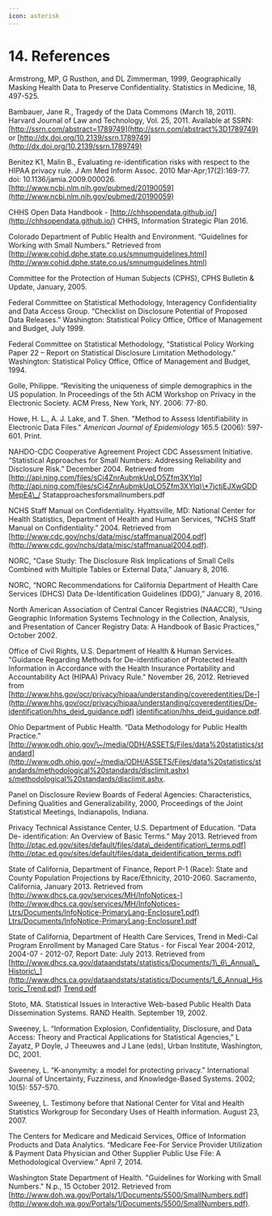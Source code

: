 ```yaml
---
icon: asterisk
---
```


# 14. References

Armstrong, MP, G Rusthon, and DL Zimmerman, 1999, Geographically Masking Health Data to  Preserve Confidentiality. Statistics in Medicine, 18, 497-525.

Bambauer, Jane R., Tragedy of the Data Commons (March 18, 2011). Harvard Journal of Law and Technology, Vol. 25, 2011. Available at SSRN: [http://ssrn.com/abstract=1789749](http://ssrn.com/abstract%3D1789749) or [http://dx.doi.org/10.2139/ssrn.1789749](http://dx.doi.org/10.2139/ssrn.1789749)

Benitez K1, Malin B., Evaluating re-identification risks with respect to the HIPAA privacy rule. J Am Med Inform Assoc. 2010 Mar-Apr;17(2):169-77. doi: 10.1136/jamia.2009.000026. [http://www.ncbi.nlm.nih.gov/pubmed/20190059](http://www.ncbi.nlm.nih.gov/pubmed/20190059)

CHHS Open Data Handbook - [http://chhsopendata.github.io/](http://chhsopendata.github.io/) CHHS, Information Strategic Plan 2016.

Colorado Department of Public Health and Environment. “Guidelines for Working with Small Numbers.” Retrieved from [http://www.cohid.dphe.state.co.us/smnumguidelines.html](http://www.cohid.dphe.state.co.us/smnumguidelines.html)

Committee for the Protection of Human Subjects (CPHS), CPHS Bulletin & Update, January, 2005.

Federal Committee on Statistical Methodology, Interagency Confidentiality and Data Access Group. “Checklist on Disclosure Potential of Proposed Data Releases.” Washington: Statistical Policy Office, Office of Management and Budget, July 1999.

Federal Committee on Statistical Methodology, “Statistical Policy Working Paper 22 – Report on Statistical Disclosure Limitation Methodology.” Washington: Statistical Policy Office, Office of Management and Budget, 1994.

Golle, Philippe. “Revisiting the uniqueness of simple demographics in the US population. In Proceedings of the 5th ACM Workshop on Privacy in the Electronic Society. ACM Press, New York, NY. 2006: 77-80.

Howe, H. L., A. J. Lake, and T. Shen. "Method to Assess Identifiability in Electronic Data Files." _American Journal of Epidemiology_ 165.5 (2006): 597-601. Print.

NAHDO-CDC Cooperative Agreement Project CDC Assessment Initiative. “Statistical Approaches for Small Numbers: Addressing Reliability and Disclosure Risk.” December 2004. Retrieved from [http://api.ning.com/files/sCi4ZnrAubmkUqLO5Zfm3XYlq](http://api.ning.com/files/sCi4ZnrAubmkUqLO5Zfm3XYlq)\*7jctjEJXwGDDMepE4\_/ Statapproachesforsmallnumbers.pdf

NCHS Staff Manual on Confidentiality. Hyattsville, MD: National Center for Health Statistics, Department of Health and Human Services, “NCHS Staff Manual on Confidentiality.” 2004. Retrieved from [http://www.cdc.gov/nchs/data/misc/staffmanual2004.pdf](http://www.cdc.gov/nchs/data/misc/staffmanual2004.pdf).

NORC, “Case Study: The Disclosure Risk Implications of Small Cells Combined with Multiple Tables or External Data,” January 8, 2016.

NORC, “NORC Recommendations for California Department of Health Care Services (DHCS) Data De-Identification Guidelines (DDG),” January 8, 2016.

North American Association of Central Cancer Registries (NAACCR), “Using Geographic Information Systems Technology in the Collection, Analysis, and Presentation of Cancer Registry Data: A Handbook of Basic Practices,” October 2002.

Office of Civil Rights, U.S. Department of Health & Human Services. "Guidance Regarding Methods for De-identification of Protected Health Information in Accordance with the Health Insurance Portability and Accountability Act (HIPAA) Privacy Rule." November 26, 2012. Retrieved from [http://www.hhs.gov/ocr/privacy/hipaa/understanding/coveredentities/De-](http://www.hhs.gov/ocr/privacy/hipaa/understanding/coveredentities/De-identification/hhs_deid_guidance.pdf) [identification/hhs\_deid\_guidance.pdf](http://www.hhs.gov/ocr/privacy/hipaa/understanding/coveredentities/De-identification/hhs_deid_guidance.pdf).

Ohio Department of Public Health. “Data Methodology for Public Health Practice.” [http://www.odh.ohio.gov/\~/media/ODH/ASSETS/Files/data%20statistics/standard](http://www.odh.ohio.gov/~/media/ODH/ASSETS/Files/data%20statistics/standards/methodological%20standards/disclimit.ashx) [s/methodological%20standards/disclimit.ashx](http://www.odh.ohio.gov/~/media/ODH/ASSETS/Files/data%20statistics/standards/methodological%20standards/disclimit.ashx).

Panel on Disclosure Review Boards of Federal Agencies: Characteristics, Defining Qualities and Generalizability, 2000, Proceedings of the Joint Statistical Meetings, Indianapolis, Indiana.

Privacy Technical Assistance Center, U.S. Department of Education. “Data De- identification: An Overview of Basic Terms.” May 2013. Retrieved from [http://ptac.ed.gov/sites/default/files/data\_deidentification\_terms.pdf](http://ptac.ed.gov/sites/default/files/data_deidentification_terms.pdf)

State of California, Department of Finance, Report P-1 (Race): State and County Population Projections by Race/Ethnicity, 2010-2060. Sacramento, California, January 2013. Retrieved from [http://www.dhcs.ca.gov/services/MH/InfoNotices-](http://www.dhcs.ca.gov/services/MH/InfoNotices-Ltrs/Documents/InfoNotice-PrimaryLang-Enclosure1.pdf) [Ltrs/Documents/InfoNotice-PrimaryLang-Enclosure1.pdf](http://www.dhcs.ca.gov/services/MH/InfoNotices-Ltrs/Documents/InfoNotice-PrimaryLang-Enclosure1.pdf)

State of California, Department of Health Care Services, Trend in Medi-Cal Program Enrollment by Managed Care Status - for Fiscal Year 2004-2012, 2004-07 - 2012-07, Report Date: July 2013. Retrieved from [http://www.dhcs.ca.gov/dataandstats/statistics/Documents/1\_6\_Annual\_Historic\_](http://www.dhcs.ca.gov/dataandstats/statistics/Documents/1_6_Annual_Historic_Trend.pdf) [Trend.pdf](http://www.dhcs.ca.gov/dataandstats/statistics/Documents/1_6_Annual_Historic_Trend.pdf)

Stoto, MA. Statistical Issues in Interactive Web-based Public Health Data Dissemination Systems. RAND Health. September 19, 2002.

Sweeney, L. “Information Explosion, Confidentiality, Disclosure, and Data Access: Theory and Practical Applications for Statistical Agencies,” L Zayatz, P Doyle, J Theeuwes and J Lane (eds), Urban Institute, Washington, DC, 2001.

Sweeney, L. “K-anonymity: a model for protecting privacy.” International Journal of Uncertainty, Fuzziness, and Knowledge-Based Systems. 2002; 10(5): 557-570.

Sweeney, L. Testimony before that National Center for Vital and Health Statistics Workgroup for Secondary Uses of Health information. August 23, 2007.

The Centers for Medicare and Medicaid Services, Office of Information Products and Data Analytics. “Medicare Fee-For Service Provider Utilization & Payment Data Physician and Other Supplier Public Use File: A Methodological Overview.” April 7, 2014.

Washington State Department of Health. "Guidelines for Working with Small Numbers." N.p., 15 October 2012. Retrieved from [http://www.doh.wa.gov/Portals/1/Documents/5500/SmallNumbers.pdf](http://www.doh.wa.gov/Portals/1/Documents/5500/SmallNumbers.pdf).
